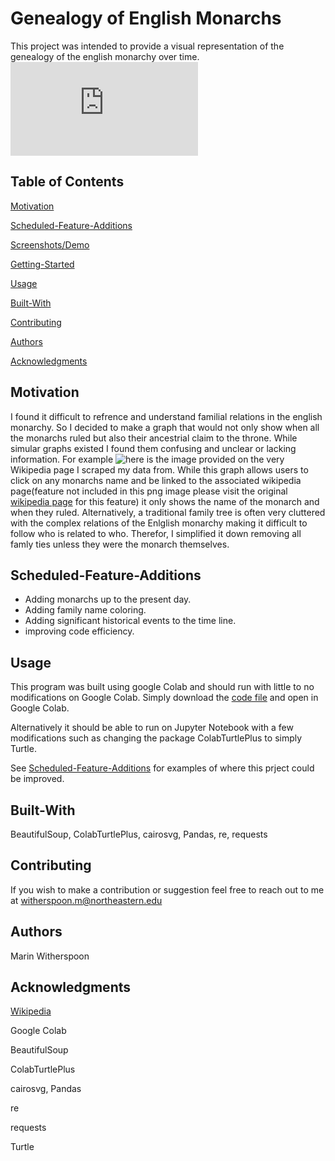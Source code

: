 # Genealogy of English Monarchs
This project was intended to provide a visual representation of the genealogy of the english monarchy over time. 
![Here is the finished product](https://github.com/marinwitherspoon/English-monarchs/blob/main/Genealogy_English_monarchs.pdf)

## Table of Contents  
[Motivation](##Motivation) 

[Scheduled-Feature-Additions](##Scheduled-Feature-Additions) 

[Screenshots/Demo](##Screenshots/Demo) 

[Getting-Started](##Getting-Started) 

[Usage](##Usage)

[Built-With](##Built-With)

[Contributing](##Contributing)

[Authors](##Authors)

[Acknowledgments](##Acknowledgments)

## Motivation
I found it difficult to refrence and understand familial relations in the english monarchy. So I decided to make a graph that would not only show when all the monarchs ruled but also their ancestrial claim to the throne. While simular graphs existed I found them confusing and unclear or lacking information. For example ![here](https://upload.wikimedia.org/wikipedia/en/timeline/kel7q8fxt834vxbcc06ct75fw2k99tc.png) is the image provided on the very Wikipedia page I scraped my data from. While this graph allows users to click on any monarchs name and be linked to the associated wikipedia page(feature not included in this png image please visit the original [wikipedia page](https://en.wikipedia.org/wiki/List_of_English_monarchs) for this feature) it only shows the name of the monarch and when they ruled. Alternatively, a traditional family tree is often very cluttered with the complex relations of the Enlglish monarchy making it difficult to follow who is related to who. Therefor, I simplified it down removing all famly ties unless they were the monarch themselves. 

## Scheduled-Feature-Additions
* Adding monarchs up to the present day.
* Adding family name coloring.
* Adding significant historical events to the time line.
* improving code efficiency.

## Usage
This program was built using google Colab and should run with little to no modifications on Google Colab. Simply download the [code file](https://github.com/marinwitherspoon/English-monarchs/blob/main/Processing.ipynb) and open in Google Colab. 

Alternatively it should be able to run on Jupyter Notebook with a few modifications such as changing the package ColabTurtlePlus to simply Turtle.

See [Scheduled-Feature-Additions](##Scheduled-Feature-Additions) for examples of where this prject could be improved.

## Built-With
BeautifulSoup, ColabTurtlePlus, cairosvg, Pandas, re, requests

## Contributing
If you wish to make a contribution or suggestion feel free to reach out to me at witherspoon.m@northeastern.edu

## Authors
Marin Witherspoon

## Acknowledgments
[Wikipedia](https://en.wikipedia.org/wiki/List_of_English_monarchs)

Google Colab

BeautifulSoup

ColabTurtlePlus

cairosvg, Pandas

re

requests

Turtle
